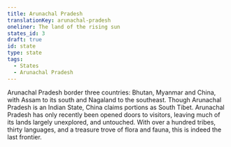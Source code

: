 ```yaml
---
title: Arunachal Pradesh
translationKey: arunachal-pradesh
oneliner: The land of the rising sun
states_id: 3
draft: true
id: state
type: state
tags:
  - States
  - Arunachal Pradesh
---
```

Arunachal Pradesh border three countries: Bhutan, Myanmar and China, with Assam to its south and Nagaland to the southeast. Though Arunachal Pradesh is an Indian State, China claims portions as South Tibet.    Arunachal Pradesh has only recently been opened doors to visitors, leaving much of its lands largely unexplored, and untouched. With over a hundred tribes, thirty languages, and a treasure trove of flora and fauna, this is indeed the last frontier.